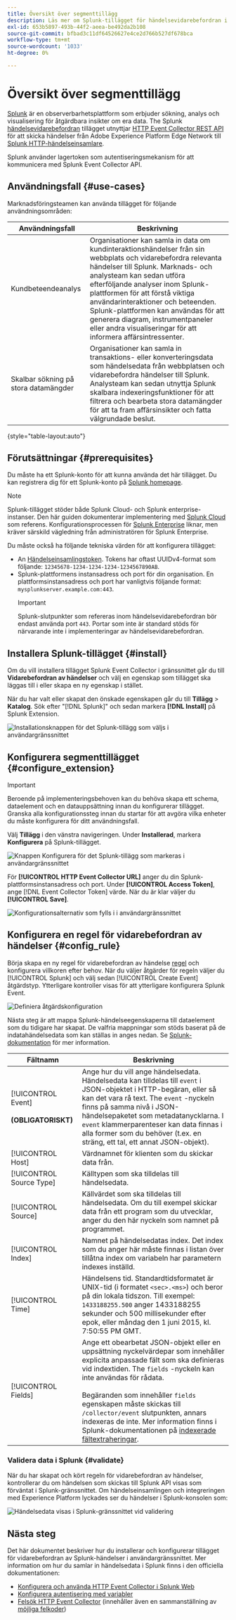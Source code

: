 ```yaml
---
title: Översikt över segmenttillägg
description: Läs mer om Splunk-tillägget för händelsevidarebefordran i Adobe Experience Platform.
exl-id: 653b5897-493b-44f2-aeea-be492da2b108
source-git-commit: bfbad3c11df64526627e4ce2d766b527df678bca
workflow-type: tm+mt
source-wordcount: '1033'
ht-degree: 0%

---
```


# Översikt över segmenttillägg

[Splunk](https://www.splunk.com) är en observerbarhetsplattform som erbjuder sökning, analys och visualisering för åtgärdbara insikter om era data. The Splunk [händelsevidarebefordran](../../../ui/event-forwarding/overview.md) tillägget utnyttjar [HTTP Event Collector REST API](https://docs.splunk.com/Documentation/Splunk/8.2.5/Data/HECRESTendpoints) för att skicka händelser från Adobe Experience Platform Edge Network till [Splunk HTTP-händelseinsamlare](https://docs.splunk.com/Documentation/Splunk/8.2.5/Data/UsetheHTTPEventCollector).

Splunk använder lagertoken som autentiseringsmekanism för att kommunicera med Splunk Event Collector API.

## Användningsfall {#use-cases}

Marknadsföringsteamen kan använda tillägget för följande användningsområden:

| Användningsfall | Beskrivning |
| --- | --- |
| Kundbeteendeanalys | Organisationer kan samla in data om kundinteraktionshändelser från sin webbplats och vidarebefordra relevanta händelser till Splunk. Marknads- och analysteam kan sedan utföra efterföljande analyser inom Splunk-plattformen för att förstå viktiga användarinteraktioner och beteenden. Splunk-plattformen kan användas för att generera diagram, instrumentpaneler eller andra visualiseringar för att informera affärsintressenter. |
| Skalbar sökning på stora datamängder | Organisationer kan samla in transaktions- eller konverteringsdata som händelsedata från webbplatsen och vidarebefordra händelser till Splunk. Analysteam kan sedan utnyttja Splunk skalbara indexeringsfunktioner för att filtrera och bearbeta stora datamängder för att ta fram affärsinsikter och fatta välgrundade beslut. |

{style="table-layout:auto"}

## Förutsättningar {#prerequisites}

Du måste ha ett Splunk-konto för att kunna använda det här tillägget. Du kan registrera dig för ett Splunk-konto på [Splunk homepage](https://www.splunk.com/page/sign_up).

>[!NOTE]
>
> Splunk-tillägget stöder både Splunk Cloud- och Splunk enterprise-instanser. Den här guiden dokumenterar implementering med [Splunk Cloud](https://www.splunk.com/en_us/products/splunk-cloud-platform.html) som referens. Konfigurationsprocessen för [Splunk Enterprise](https://www.splunk.com/en_us/products/splunk-enterprise.html) liknar, men kräver särskild vägledning från administratören för Splunk Enterprise.

Du måste också ha följande tekniska värden för att konfigurera tillägget:

* An [Händelseinsamlingstoken](https://docs.splunk.com/Documentation/Splunk/8.2.5/Data/UsetheHTTPEventCollector#Create_an_Event_Collector_token_on_Splunk_Cloud_Platform). Tokens har oftast UUIDv4-format som följande: `12345678-1234-1234-1234-1234567890AB`.
* Splunk-plattformens instansadress och port för din organisation. En plattformsinstansadress och port har vanligtvis följande format: `mysplunkserver.example.com:443`.
   >[!IMPORTANT]
   >
   > Splunk-slutpunkter som refereras inom händelsevidarebefordran bör endast använda port `443`. Portar som inte är standard stöds för närvarande inte i implementeringar av händelsevidarebefordran.

## Installera Splunk-tillägget {#install}

Om du vill installera tillägget Splunk Event Collector i gränssnittet går du till **Vidarebefordran av händelser** och välj en egenskap som tillägget ska läggas till i eller skapa en ny egenskap i stället.

När du har valt eller skapat den önskade egenskapen går du till **Tillägg** > **Katalog**. Sök efter &quot;[!DNL Splunk]&quot; och sedan markera **[!DNL Install]** på Splunk Extension.

![Installationsknappen för det Splunk-tillägg som väljs i användargränssnittet](../../../images/extensions/server/splunk/install.png)

## Konfigurera segmenttillägget {#configure_extension}

>[!IMPORTANT]
>
>Beroende på implementeringsbehoven kan du behöva skapa ett schema, dataelement och en datauppsättning innan du konfigurerar tillägget. Granska alla konfigurationssteg innan du startar för att avgöra vilka enheter du måste konfigurera för ditt användningsfall.

Välj **Tillägg** i den vänstra navigeringen. Under **Installerad**, markera **Konfigurera** på Splunk-tillägget.

![Knappen Konfigurera för det Splunk-tillägg som markeras i användargränssnittet](../../../images/extensions/server/splunk/configure.png)

För **[!UICONTROL HTTP Event Collector URL]** anger du din Splunk-plattformsinstansadress och port. Under **[!UICONTROL Access Token]**, ange [!DNL Event Collector Token] värde. När du är klar väljer du **[!UICONTROL Save]**.

![Konfigurationsalternativ som fylls i i användargränssnittet](../../../images/extensions/server/splunk/input.png)

## Konfigurera en regel för vidarebefordran av händelser {#config_rule}

Börja skapa en ny regel för vidarebefordran av händelse [regel](../../../ui/managing-resources/rules.md) och konfigurera villkoren efter behov. När du väljer åtgärder för regeln väljer du [!UICONTROL Splunk] och välj sedan [!UICONTROL Create Event] åtgärdstyp. Ytterligare kontroller visas för att ytterligare konfigurera Splunk Event.

![Definiera åtgärdskonfiguration](../../../images/extensions/server/splunk/action-configurations.png)

Nästa steg är att mappa Splunk-händelseegenskaperna till dataelement som du tidigare har skapat. De valfria mappningar som stöds baserat på de indatahändelsedata som kan ställas in anges nedan. Se [Splunk-dokumentation](https://docs.splunk.com/Documentation/Splunk/8.2.5/Data/FormateventsforHTTPEventCollector#Event_metadata) för mer information.

| Fältnamn | Beskrivning |
| --- | --- |
| [!UICONTROL Event]<br><br>**(OBLIGATORISKT)** | Ange hur du vill ange händelsedata. Händelsedata kan tilldelas till `event` i JSON-objektet i HTTP-begäran, eller så kan det vara rå text. The `event` -nyckeln finns på samma nivå i JSON-händelsepaketet som metadatanycklarna. I `event` klammerparenteser kan data finnas i alla former som du behöver (t.ex. en sträng, ett tal, ett annat JSON-objekt). |
| [!UICONTROL Host] | Värdnamnet för klienten som du skickar data från. |
| [!UICONTROL Source Type] | Källtypen som ska tilldelas till händelsedata. |
| [!UICONTROL Source] | Källvärdet som ska tilldelas till händelsedata. Om du till exempel skickar data från ett program som du utvecklar, anger du den här nyckeln som namnet på programmet. |
| [!UICONTROL Index] | Namnet på händelsedatas index. Det index som du anger här måste finnas i listan över tillåtna index om variabeln har parametern indexes inställd. |
| [!UICONTROL Time] | Händelsens tid. Standardtidsformatet är UNIX-tid (i formatet `<sec>.<ms>`) och beror på din lokala tidszon. Till exempel: `1433188255.500` anger 1433188255 sekunder och 500 millisekunder efter epok, eller måndag den 1 juni 2015, kl. 7:50:55 PM GMT. |
| [!UICONTROL Fields] | Ange ett obearbetat JSON-objekt eller en uppsättning nyckelvärdepar som innehåller explicita anpassade fält som ska definieras vid indextiden.  The `fields` -nyckeln kan inte användas för rådata.<br><br>Begäranden som innehåller `fields` egenskapen måste skickas till `/collector/event` slutpunkten, annars indexeras de inte. Mer information finns i Splunk-dokumentationen på [indexerade fältextraheringar](https://docs.splunk.com/Documentation/Splunk/8.2.5/Data/IFXandHEC). |

### Validera data i Splunk {#validate}

När du har skapat och kört regeln för vidarebefordran av händelser, kontrollerar du om händelsen som skickas till Splunk API visas som förväntat i Splunk-gränssnittet. Om händelseinsamlingen och integreringen med Experience Platform lyckades ser du händelser i Splunk-konsolen som:

![Händelsedata visas i Splunk-gränssnittet vid validering](../../../images/extensions/server/splunk/splunk-data.png)

## Nästa steg

Det här dokumentet beskriver hur du installerar och konfigurerar tillägget för vidarebefordran av Splunk-händelser i användargränssnittet. Mer information om hur du samlar in händelsedata i Splunk finns i den officiella dokumentationen:

* [Konfigurera och använda HTTP Event Collector i Splunk Web ](https://docs.splunk.com/Documentation/Splunk/8.2.5/Data/UsetheHTTPEventCollector)
* [Konfigurera autentisering med variabler](https://docs.splunk.com/Documentation/Splunk/8.2.5/Security/Setupauthenticationwithtokens#Prerequisites_for_activating_tokens)
* [Felsök HTTP Event Collector](https://docs.splunk.com/Documentation/Splunk/8.2.5/Data/TroubleshootHTTPEventCollector) (innehåller även en sammanställning av [möjliga felkoder](https://docs.splunk.com/Documentation/Splunk/8.2.5/Data/TroubleshootHTTPEventCollector#Possible_error_codes))
